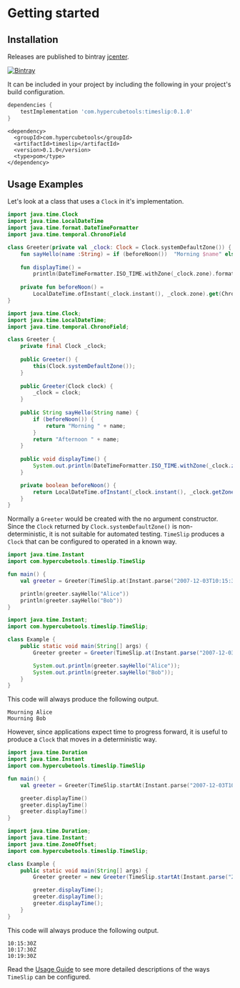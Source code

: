 # Getting started

## Installation

Releases are published to bintray [jcenter][jcenter].

[![Bintray](https://img.shields.io/bintray/v/plannigan/com.hypercubetools/timeslip.svg?color=blue&label=jcenter)][jcenter_latest]
 
It can be included in your project by including the following in your project's build configuration.

```gradle
dependencies {
    testImplementation 'com.hypercubetools:timeslip:0.1.0'
}
```

```maven
<dependency>
  <groupId>com.hypercubetools</groupId>
  <artifactId>timeslip</artifactId>
  <version>0.1.0</version>
  <type>pom</type>
</dependency>
```

## Usage Examples

Let's look at a class that uses a `Clock` in it's implementation.

```kotlin
import java.time.Clock
import java.time.LocalDateTime
import java.time.format.DateTimeFormatter
import java.time.temporal.ChronoField

class Greeter(private val _clock: Clock = Clock.systemDefaultZone()) {
    fun sayHello(name :String) = if (beforeNoon())  "Morning $name" else "Afternoon $name"
    
    fun displayTime() = 
        println(DateTimeFormatter.ISO_TIME.withZone(_clock.zone).format(_clock.instant()))
    
    private fun beforeNoon() = 
        LocalDateTime.ofInstant(_clock.instant(), _clock.zone).get(ChronoField.AMPM_OF_DAY) == 0
}
```

```java
import java.time.Clock;
import java.time.LocalDateTime;
import java.time.temporal.ChronoField;

class Greeter {
    private final Clock _clock;
    
    public Greeter() {
        this(Clock.systemDefaultZone());
    }
    
    public Greeter(Clock clock) {
        _clock = clock;
    }
    
    public String sayHello(String name) {
        if (beforeNoon()) {
            return "Morning " + name;
        }
        return "Afternoon " + name;
    }
    
    public void displayTime() {
        System.out.println(DateTimeFormatter.ISO_TIME.withZone(_clock.zone).format(_clock.instant()));
    }

    private boolean beforeNoon() {
        return LocalDateTime.ofInstant(_clock.instant(), _clock.getZone()).get(ChronoField.AMPM_OF_DAY) == 0;
    } 
}
```

Normally a `Greeter` would be created with the no argument constructor. Since the `Clock` returned by
`Clock.systemDefaultZone()` is non-deterministic, it is not suitable for automated testing. `TimeSlip` produces a
`Clock` that can be configured to operated in a known way.

```kotlin
import java.time.Instant
import com.hypercubetools.timeslip.TimeSlip

fun main() {
    val greeter = Greeter(TimeSlip.at(Instant.parse("2007-12-03T10:15:30.00Z")))

    println(greeter.sayHello("Alice"))
    println(greeter.sayHello("Bob"))
}
```

```java
import java.time.Instant;
import com.hypercubetools.timeslip.TimeSlip;

class Example {
    public static void main(String[] args) {
        Greeter greeter = Greeter(TimeSlip.at(Instant.parse("2007-12-03T10:15:30.00Z")));

        System.out.println(greeter.sayHello("Alice"));
        System.out.println(greeter.sayHello("Bob"));
    }
}
```

This code will always produce the following output.

```
Mourning Alice
Mourning Bob
```

However, since applications expect time to progress forward, it is useful to produce a `Clock` that moves in a
deterministic way.

```kotlin
import java.time.Duration
import java.time.Instant
import com.hypercubetools.timeslip.TimeSlip

fun main() {
    val greeter = Greeter(TimeSlip.startAt(Instant.parse("2007-12-03T10:15:30.00Z"), tickAmount = Duration.ofMinutes(2)))

    greeter.displayTime()
    greeter.displayTime()
    greeter.displayTime()
}
```

```java
import java.time.Duration;
import java.time.Instant;
import java.time.ZoneOffset;
import com.hypercubetools.timeslip.TimeSlip;

class Example {
    public static void main(String[] args) {
        Greeter greeter = new Greeter(TimeSlip.startAt(Instant.parse("2007-12-03T10:15:30.00Z"), ZoneOffset.UTC, Duration.ofMinutes(2)));

        greeter.displayTime();
        greeter.displayTime();
        greeter.displayTime();
    }
}
```

This code will always produce the following output.

```
10:15:30Z
10:17:30Z
10:19:30Z
```

Read the [Usage Guide][usage_guide] to see more detailed descriptions of the ways `TimeSlip` can be configured.

[jcenter]: https://bintray.com/plannigan/com.hypercubetools/timeslip
[jcenter_latest]: https://bintray.com/plannigan/com.hypercubetools/timeslip/_latestVersion
[usage_guide]: usage-guide.md
